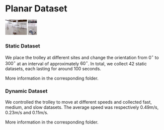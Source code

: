 # Planar Dataset
<img src="..\Images\experiment.jpg" alt="System Overview" style="zoom:10%;" />

### Static Dataset

We place the trolley at different sites and change the orientation from $0^{\circ}$ to $300^{\circ}$ at an interval of approximately $60^{\circ}$. In total, we collect 42 static datasets, each lasting for around 100 seconds.

More information in the corresponding folder.



### Dynamic Dataset

We controlled the trolley to move at different speeds and collected fast, medium, and slow datasets. The average speed was respectively 0.49m/s, 0.23m/s and 0.11m/s.

More information in the corresponding folder.
